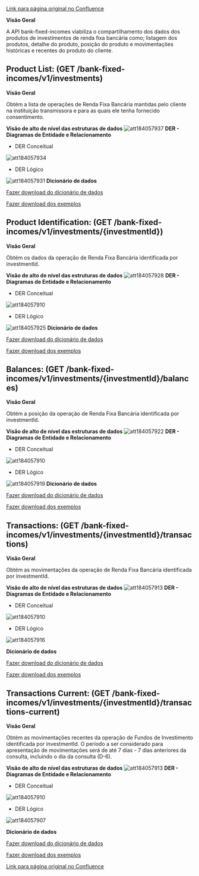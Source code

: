 [Link para página original no Confluence](https://openfinancebrasil.atlassian.net/wiki/spaces/OF/pages/184057877)

**Visão Geral**

A API bank-fixed-incomes viabiliza o compartilhamento dos dados dos produtos de investimentos de renda fixa bancária como; listagem dos produtos, detalhe do produto, posição do produto e movimentações históricas e recentes do produto do cliente.

## **Product List:** (GET /bank-fixed-incomes/v1/investments)

**Visão Geral**

Obtém a lista de operações de Renda Fixa Bancária mantidas pelo cliente na instituição transmissora e para as quais ele tenha fornecido consentimento.

**Visão de alto de nível das estruturas de dados**
![att184057937](Informa%c3%a7%c3%b5es%20Gerais%20-%20[DC]%20Renda%20Fixa%20Banc%c3%a1ria%20-%20v1.0.2/attachments/GET_ProductList_visaoAltoNivel.png)
**DER - Diagramas de Entidade e Relacionamento**

- DER Conceitual

![att184057934](Informa%c3%a7%c3%b5es%20Gerais%20-%20[DC]%20Renda%20Fixa%20Banc%c3%a1ria%20-%20v1.0.2/attachments/GET_ProductList_DER_conceitual.png)
- DER Lógico

![att184057931](Informa%c3%a7%c3%b5es%20Gerais%20-%20[DC]%20Renda%20Fixa%20Banc%c3%a1ria%20-%20v1.0.2/attachments/GET_ProductList_DER_logico.png)
**Dicionário de dados**

[Fazer download do dicionário de dados](https://openbanking-brasil.github.io/openapi/dictionary/banktFixedIncomesGetInvestments_v1.csv)

[Fazer download dos exemplos](https://openbanking-brasil.github.io/openapi/dictionary/example/examples_bankFixedIncomesGetInvestments_v1.csv)

## **Product Identification:** (GET /bank-fixed-incomes/v1/investments/{investmentId})

**Visão Geral**

Obtém os dados da operação de Renda Fixa Bancária identificada por investmentId.

**Visão de alto de nível das estruturas de dados**
![att184057928](Informa%c3%a7%c3%b5es%20Gerais%20-%20[DC]%20Renda%20Fixa%20Banc%c3%a1ria%20-%20v1.0.2/attachments/GET_ProductIdentification_visaoAltoNivel.png)
**DER - Diagramas de Entidade e Relacionamento**

- DER Conceitual

![att184057910](Informa%c3%a7%c3%b5es%20Gerais%20-%20[DC]%20Renda%20Fixa%20Banc%c3%a1ria%20-%20v1.0.2/attachments/DER_conceitual_bancaria-v4.png)
- DER Lógico

![att184057925](Informa%c3%a7%c3%b5es%20Gerais%20-%20[DC]%20Renda%20Fixa%20Banc%c3%a1ria%20-%20v1.0.2/attachments/GET_ProductIdentification_DER_logica.png)
**Dicionário de dados**

[Fazer download do dicionário de dados](https://openbanking-brasil.github.io/openapi/dictionary/banktFixedIncomesGetInvestmentsInvestmentId_v1.csv)

[Fazer download dos exemplos](https://openbanking-brasil.github.io/openapi/dictionary/example/examples_bankFixedIncomesGetInvestmentsInvestmentId_v1.csv)

## **Balances:** (GET /bank-fixed-incomes/v1/investments/{investmentId}/balances)

**Visão Geral**

Obtém a posição da operação de Renda Fixa Bancária identificada por investmentId.

**Visão de alto de nível das estruturas de dados**
![att184057922](Informa%c3%a7%c3%b5es%20Gerais%20-%20[DC]%20Renda%20Fixa%20Banc%c3%a1ria%20-%20v1.0.2/attachments/GET_Balances_visaoAltoNivel.png)
**DER - Diagramas de Entidade e Relacionamento**

- DER Conceitual

![att184057910](Informa%c3%a7%c3%b5es%20Gerais%20-%20[DC]%20Renda%20Fixa%20Banc%c3%a1ria%20-%20v1.0.2/attachments/DER_conceitual_bancaria-v4.png)
- DER Lógico

![att184057919](Informa%c3%a7%c3%b5es%20Gerais%20-%20[DC]%20Renda%20Fixa%20Banc%c3%a1ria%20-%20v1.0.2/attachments/GET_Balances_DER_logico.png)
**Dicionário de dados**

[Fazer download do dicionário de dados](https://openbanking-brasil.github.io/openapi/dictionary/banktFixedIncomesGetInvestmentsInvestmentIdBalances_v1.csv)

[Fazer download dos exemplos](https://openbanking-brasil.github.io/openapi/dictionary/example/examples_bankFixedIncomesGetInvestmentsInvestmentIdBalances_v1.csv)

## **Transactions:** (GET /bank-fixed-incomes/v1/investments/{investmentId}/transactions)

**Visão Geral**

Obtém as movimentações da operação de Renda Fixa Bancária identificada por investmentId.

**Visão de alto de nível das estruturas de dados**
![att184057913](Informa%c3%a7%c3%b5es%20Gerais%20-%20[DC]%20Renda%20Fixa%20Banc%c3%a1ria%20-%20v1.0.2/attachments/GET_Transactions_visaoAltoNivel.png)
**DER - Diagramas de Entidade e Relacionamento**

- DER Conceitual

![att184057910](Informa%c3%a7%c3%b5es%20Gerais%20-%20[DC]%20Renda%20Fixa%20Banc%c3%a1ria%20-%20v1.0.2/attachments/DER_conceitual_bancaria-v4.png)
- DER Lógico

![att184057916](Informa%c3%a7%c3%b5es%20Gerais%20-%20[DC]%20Renda%20Fixa%20Banc%c3%a1ria%20-%20v1.0.2/attachments/image-20230427-165914.png)

**Dicionário de dados**

[Fazer download do dicionário de dados](https://openbanking-brasil.github.io/openapi/dictionary/banktFixedIncomesGetInvestmentsInvestmentIdTransactions_v1.csv)

[Fazer download dos exemplos](https://openbanking-brasil.github.io/openapi/dictionary/example/examples_bankFixedIncomesGetInvestmentsInvestmentIdTransactions_v1.csv)

## **Transactions Current:** (GET /bank-fixed-incomes/v1/investments/{investmentId}/transactions-current)

**Visão Geral**

Obtém as movimentações recentes da operação de Fundos de Investimento identificada por investmentId. O período a ser considerado para apresentação de movimentações será de até 7 dias - 7 dias anteriores da consulta, incluindo o dia da consulta (D-6).

**Visão de alto de nível das estruturas de dados**
![att184057913](Informa%c3%a7%c3%b5es%20Gerais%20-%20[DC]%20Renda%20Fixa%20Banc%c3%a1ria%20-%20v1.0.2/attachments/GET_Transactions_visaoAltoNivel.png)
**DER - Diagramas de Entidade e Relacionamento**

- DER Conceitual

![att184057910](Informa%c3%a7%c3%b5es%20Gerais%20-%20[DC]%20Renda%20Fixa%20Banc%c3%a1ria%20-%20v1.0.2/attachments/DER_conceitual_bancaria-v4.png)

- DER Lógico

![att184057907](Informa%c3%a7%c3%b5es%20Gerais%20-%20[DC]%20Renda%20Fixa%20Banc%c3%a1ria%20-%20v1.0.2/attachments/image-20230427-170009.png)

**Dicionário de dados**

[Fazer download do dicionário de dados](https://openbanking-brasil.github.io/openapi/dictionary/banktFixedIncomesGetInvestmentsInvestmentIdTransactionsCurrent_v1.csv)

[Fazer download dos exemplos](https://openbanking-brasil.github.io/openapi/dictionary/example/examples_banktFixedIncomesGetInvestmentsInvestmentIdTransactionsCurrent_v1.csv)

[Link para página original no Confluence](https://openfinancebrasil.atlassian.net/wiki/spaces/OF/pages/184057877)
